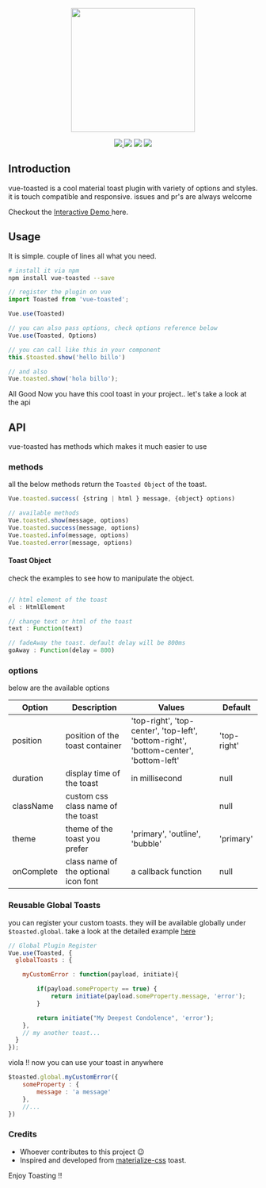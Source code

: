 <p align="center">
    <a href="https://github.com/shakee93/vue-toasted" target="_blank">
    <img width="250"src="https://freshpixl.com/vue-toasted.png?new">
    </a>
</p> 

<p align="center">
  <a href="https://www.npmjs.com/package/vue-toasted"><img src="https://img.shields.io/npm/v/vue-toasted.svg"/> <img src="https://img.shields.io/npm/dm/vue-toasted.svg"/></a>
  <a href="https://github.com/vuejs/awesome-vue"><img src="https://cdn.rawgit.com/sindresorhus/awesome/d7305f38d29fed78fa85652e3a63e154dd8e8829/media/badge.svg"/></a>
  <a href="https://vuejs.org/"><img src="https://img.shields.io/badge/vue-2.x-brightgreen.svg"/></a>
</p>

## Introduction

vue-toasted is a cool material toast plugin with variety of options and styles. it is touch compatible and responsive.
issues and pr's are always welcome 

Checkout the <a target="_blank" href="https://shakee93.github.io/vue-toasted/"> Interactive Demo </a> here.

## Usage

It is simple. couple of lines all what you need.

```bash
# install it via npm
npm install vue-toasted --save
```
```javascript
// register the plugin on vue
import Toasted from 'vue-toasted';

Vue.use(Toasted)

// you can also pass options, check options reference below
Vue.use(Toasted, Options)

```

```javascript
// you can call like this in your component
this.$toasted.show('hello billo')

// and also
Vue.toasted.show('hola billo');
```

All Good Now you have this cool toast in your project.. let's take a look at the api

## API

vue-toasted has methods which makes it much easier to use

### methods
all the below methods return the `Toasted Object` of the toast.
```javascript
Vue.toasted.success( {string | html } message, {object} options)

// available methods
Vue.toasted.show(message, options)
Vue.toasted.success(message, options)
Vue.toasted.info(message, options)
Vue.toasted.error(message, options)
```


#### Toast Object
check the examples to see how to manipulate the object.
```javascript

// html element of the toast
el : HtmlElement

// change text or html of the toast
text : Function(text)

// fadeAway the toast. default delay will be 800ms
goAway : Function(delay = 800)

```

### options

below are the available options

| Option    | Description                                    | Values                  | Default  |
|-----------|------------------------------------------------|-------------------------|----------|
| position  | position of the toast container    | 'top-right', 'top-center', 'top-left', 'bottom-right', 'bottom-center', 'bottom-left' | 'top-right' | 
| duration  | display time of the toast                      |    in millisecond        | null     |
| className | custom css class name of the toast                 |                         |   null       |
| theme | theme of the toast you prefer                       |    'primary', 'outline', 'bubble'                     |   'primary'       |
| onComplete | class name of the optional icon font          |    a callback function               |   null       |

### Reusable Global Toasts

you can register your custom toasts. they will be available globally under `$toasted.global`. 
take a look at the detailed example  <a href="/examples/reusable-toast.js"> here </a>

```javascript
// Global Plugin Register
Vue.use(Toasted, {
  globalToasts : {

    myCustomError : function(payload, initiate){

        if(payload.someProperty == true) {
            return initiate(payload.someProperty.message, 'error');
        }

        return initiate("My Deepest Condolence", 'error');
    },
    // my another toast...
  }
});
```

viola !! now you can use your toast in anywhere


```javascript
$toasted.global.myCustomError({
    someProperty : {
        message : 'a message'
    },
    //...
})
```

### Credits

+ Whoever contributes to this project :wink:
+ Inspired and developed from [materialize-css](https://github.com/Dogfalo/materialize) toast.


Enjoy Toasting !!
